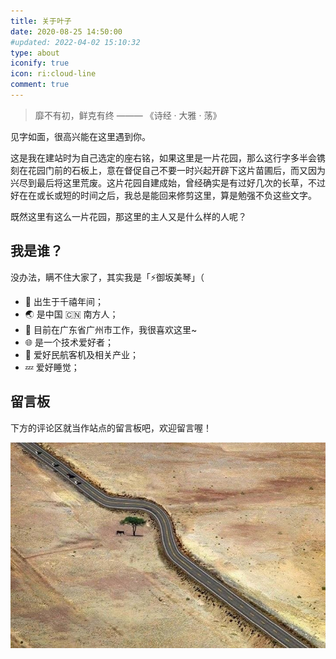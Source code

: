 ```yaml
---
title: 关于叶子
date: 2020-08-25 14:50:00
#updated: 2022-04-02 15:10:32
type: about
iconify: true
icon: ri:cloud-line
comment: true
---
```


> 靡不有初，鲜克有终
> ——— 《诗经 · 大雅 · 荡》

见字如面，很高兴能在这里遇到你。

这是我在建站时为自己选定的座右铭，如果这里是一片花园，那么这行字多半会镌刻在花园门前的石板上，意在督促自己不要一时兴起开辟下这片苗圃后，而又因为兴尽到最后将这里荒废。这片花园自建成始，曾经确实是有过好几次的长草，不过好在在或长或短的时间之后，我总是能回来修剪这里，算是勉强不负这些文字。

既然这里有这么一片花园，那这里的主人又是什么样的人呢？

## 我是谁？

<spam class="heimu">没办法，瞒不住大家了，其实我是「⚡御坂美琴」（</spam>

- 🍰 出生于千禧年间；
- 🌏 是中国 🇨🇳 南方人；
- 📖 目前在广东省广州市工作，我很喜欢这里~
- 🌐 是一个技术爱好者；
- 🛫 爱好民航客机及相关产业；
- 💤 爱好睡觉；

## 留言板

下方的评论区就当作站点的留言板吧，欢迎留言喔！

![guestbook](/images/about_site/guestbook.jpg)



